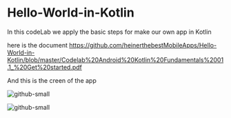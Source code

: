 # Hello-World-in-Kotlin

In this codeLab we apply the basic steps for make our own app in Kotlin

here is the document
https://github.com/heinerthebestMobileApps/Hello-World-in-Kotlin/blob/master/Codelab%20Android%20Kotlin%20Fundamentals%2001.1_%20Get%20started.pdf

And this is the creen of the app

![github-small](https://github.com/heinerthebestMobileApps/Hello-World-in-Kotlin/blob/master/1.PNG)

![github-small](https://github.com/heinerthebestMobileApps/Hello-World-in-Kotlin/blob/master/2.PNG)
